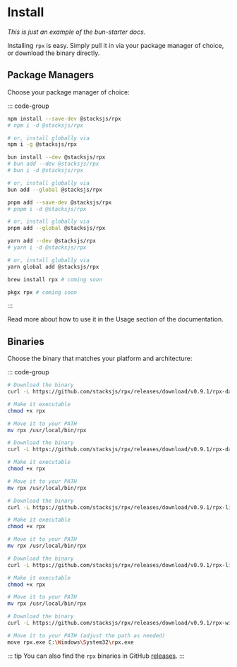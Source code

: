 # Install

_This is just an example of the bun-starter docs._

Installing `rpx` is easy. Simply pull it in via your package manager of choice, or download the binary directly.

## Package Managers

Choose your package manager of choice:

::: code-group

```sh [npm]
npm install --save-dev @stacksjs/rpx
# npm i -d @stacksjs/rpx

# or, install globally via
npm i -g @stacksjs/rpx
```

```sh [bun]
bun install --dev @stacksjs/rpx
# bun add --dev @stacksjs/rpx
# bun i -d @stacksjs/rpx

# or, install globally via
bun add --global @stacksjs/rpx
```

```sh [pnpm]
pnpm add --save-dev @stacksjs/rpx
# pnpm i -d @stacksjs/rpx

# or, install globally via
pnpm add --global @stacksjs/rpx
```

```sh [yarn]
yarn add --dev @stacksjs/rpx
# yarn i -d @stacksjs/rpx

# or, install globally via
yarn global add @stacksjs/rpx
```

```sh [brew]
brew install rpx # coming soon
```

```sh [pkgx]
pkgx rpx # coming soon
```

:::

Read more about how to use it in the Usage section of the documentation.

## Binaries

Choose the binary that matches your platform and architecture:

::: code-group

```sh [macOS (arm64)]
# Download the binary
curl -L https://github.com/stacksjs/rpx/releases/download/v0.9.1/rpx-darwin-arm64 -o rpx

# Make it executable
chmod +x rpx

# Move it to your PATH
mv rpx /usr/local/bin/rpx
```

```sh [macOS (x64)]
# Download the binary
curl -L https://github.com/stacksjs/rpx/releases/download/v0.9.1/rpx-darwin-x64 -o rpx

# Make it executable
chmod +x rpx

# Move it to your PATH
mv rpx /usr/local/bin/rpx
```

```sh [Linux (arm64)]
# Download the binary
curl -L https://github.com/stacksjs/rpx/releases/download/v0.9.1/rpx-linux-arm64 -o rpx

# Make it executable
chmod +x rpx

# Move it to your PATH
mv rpx /usr/local/bin/rpx
```

```sh [Linux (x64)]
# Download the binary
curl -L https://github.com/stacksjs/rpx/releases/download/v0.9.1/rpx-linux-x64 -o rpx

# Make it executable
chmod +x rpx

# Move it to your PATH
mv rpx /usr/local/bin/rpx
```

```sh [Windows (x64)]
# Download the binary
curl -L https://github.com/stacksjs/rpx/releases/download/v0.9.1/rpx-windows-x64.exe -o rpx.exe

# Move it to your PATH (adjust the path as needed)
move rpx.exe C:\Windows\System32\rpx.exe
```

::: tip
You can also find the `rpx` binaries in GitHub [releases](https://github.com/stacksjs/rpx/releases).
:::
